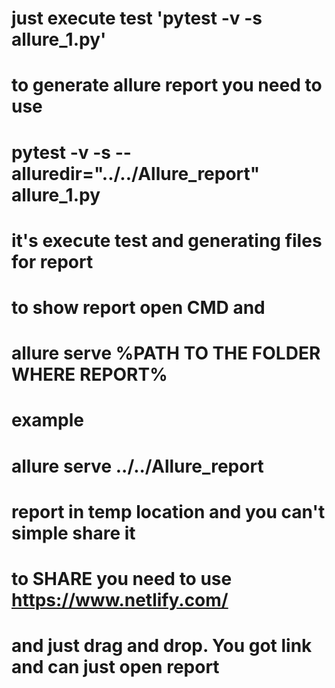 
# just execute test 'pytest -v -s allure_1.py'
#
# to generate allure report you need to use
# pytest -v -s --alluredir="../../Allure_report" allure_1.py
# it's execute test and generating files for report
#
# to show report open CMD and
# allure serve %PATH TO THE FOLDER WHERE REPORT%
# example
# allure serve ../../Allure_report
#
#
# report in temp location and you can't simple share it
# to SHARE you need to use https://www.netlify.com/
# and just drag and drop. You got link and can just open report